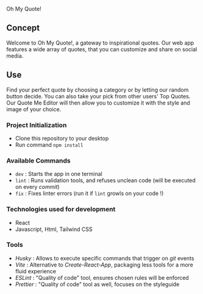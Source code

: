Oh My Quote!

## Concept

Welcome to Oh My Quote!, a gateway to inspirational quotes. Our web app features a wide array of quotes, that you can customize and share on social media.

## Use

Find your perfect quote by choosing a category or by letting our random button decide. You can also take your pick from other users' Top Quotes. Our Quote Me Editor will then allow you to customize it with the style and image of your choice.

### Project Initialization

- Clone this repository to your desktop
- Run command `npm install`

### Available Commands

- `dev` : Starts the app in one terminal
- `lint` : Runs validation tools, and refuses unclean code (will be executed on every _commit_)
- `fix` : Fixes linter errors (run it if `lint` growls on your code !)

### Technologies used for development

- React
- Javascript, Html, Tailwind CSS

### Tools

- _Husky_ : Allows to execute specific commands that trigger on _git_ events
- _Vite_ : Alternative to _Create-React-App_, packaging less tools for a more fluid experience
- _ESLint_ : "Quality of code" tool, ensures chosen rules will be enforced
- _Prettier_ : "Quality of code" tool as well, focuses on the styleguide
